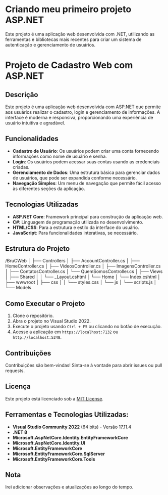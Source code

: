 # Criando meu primeiro projeto ASP.NET

Este projeto é uma aplicação web desenvolvida com .NET, utilizando as ferramentas e bibliotecas mais recentes para criar um sistema de autenticação e gerenciamento de usuários.

# Projeto de Cadastro Web com ASP.NET

## Descrição
Este projeto é uma aplicação web desenvolvida com ASP.NET que permite aos usuários realizar o cadastro, login e gerenciamento de informações. A interface é moderna e responsiva, proporcionando uma experiência de usuário intuitiva e agradável.

## Funcionalidades
- **Cadastro de Usuário**: Os usuários podem criar uma conta fornecendo informações como nome de usuário e senha.
- **Login**: Os usuários podem acessar suas contas usando as credenciais criadas.
- **Gerenciamento de Dados**: Uma estrutura básica para gerenciar dados de usuários, que pode ser expandida conforme necessário.
- **Navegação Simples**: Um menu de navegação que permite fácil acesso às diferentes seções da aplicação.

## Tecnologias Utilizadas
- **ASP.NET Core**: Framework principal para construção da aplicação web.
- **C#**: Linguagem de programação utilizada no desenvolvimento.
- **HTML/CSS**: Para a estrutura e estilo da interface do usuário.
- **JavaScript**: Para funcionalidades interativas, se necessário.

## Estrutura do Projeto

/BruCWeb │ ├── Controllers │ ├── AccountController.cs │ ├── HomeController.cs │ ├── VideosController.cs │ ├── ImagensController.cs │ ├── ContatosController.cs │ └── QuemSomosController.cs │ ├── Views │ ├── Shared │ │ └── _Layout.cshtml │ └── Home │ └── Index.cshtml │ ├── wwwroot │ ├── css │ │ └── styles.css │ └── js │ └── scripts.js │ └── Models

## Como Executar o Projeto
1. Clone o repositório.
2. Abra o projeto no Visual Studio 2022.
3. Execute o projeto usando `Ctrl + F5` ou clicando no botão de execução.
4. Acesse a aplicação em `https://localhost:7132` ou `http://localhost:5248`.

## Contribuições
Contribuições são bem-vindas! Sinta-se à vontade para abrir issues ou pull requests.

## Licença
Este projeto está licenciado sob a [MIT License](LICENSE).

## Ferramentas e Tecnologias Utilizadas:

- **Visual Studio Community 2022** (64 bits) - Versão 17.11.4
- **.NET 8**
- **Microsoft.AspNetCore.Identity.EntityFrameworkCore**
- **Microsoft.AspNetCore.Identity.UI**
- **Microsoft.EntityFrameworkCore**
- **Microsoft.EntityFrameworkCore.SqlServer**
- **Microsoft.EntityFrameworkCore.Tools**

## Nota

Irei adicionar observações e atualizações ao longo do tempo.